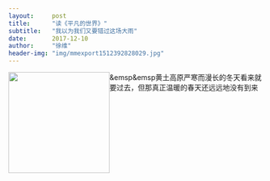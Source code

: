 ```yaml
---
layout:     post
title:      "读《平凡的世界》"
subtitle:   "我以为我们又要错过这场大雨"
date:       2017-12-10
author:     "徐维"
header-img: "img/mmexport1512392828029.jpg"
---
```


<div style="float:left;"><img src="https://wei294597950.github.io/img/img-1.jpg" width = "200" height = "" /></div>
<div>&emsp&emsp黄土高原严寒而漫长的冬天看来就要过去，但那真正温暖的春天还远远地没有到来</div>



